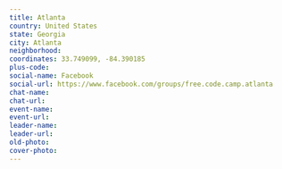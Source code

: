 ```yaml
---
title: Atlanta
country: United States
state: Georgia
city: Atlanta
neighborhood: 
coordinates: 33.749099, -84.390185
plus-code:
social-name: Facebook
social-url: https://www.facebook.com/groups/free.code.camp.atlanta
chat-name:
chat-url:
event-name:
event-url:
leader-name:
leader-url:
old-photo: 
cover-photo:
---
```

